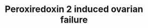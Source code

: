 ---
annotations:
- id: PW:0000003
  parent: signaling pathway
  type: Pathway Ontology
  value: signaling pathway
- id: DOID:1414
  type: Disease Ontology
  value: ovarian dysfunction
- id: PW:0000313
  parent: signaling pathway
  type: Pathway Ontology
  value: c-Jun N-terminal kinases MAPK signaling pathway
authors:
- Bas Lahaije
- Laurent
- Fehrhart
- Egonw
description: This pathway summarizes the influence of reactive oxygen species on ovarian
  aging, ovarian failure and therefore female infertility.
last-edited: 2020-05-02
organisms:
- Mus musculus
redirect_from:
- /index.php/Pathway:WP4835
- /instance/WP4835
- /instance/WP4835_rr110293
revision: r110293
schema-jsonld:
- '@context': https://schema.org/
  '@id': https://wikipathways.github.io/pathways/WP4835.html
  '@type': Dataset
  creator:
    '@type': Organization
    name: WikiPathways
  description: This pathway summarizes the influence of reactive oxygen species on
    ovarian aging, ovarian failure and therefore female infertility.
  keywords:
  - 3Beta-HSD
  - Bax
  - CYP11A1
  - Caspase-3
  - Cytochrome c
  - Estradiol-17beta
  - JNK
  - PARP
  - Peroxiredoxin-2
  - Progesterone
  - 'Reactive oxygen species '
  - 'StAR '
  license: CC0
  name: Peroxiredoxin 2 induced ovarian failure
seo: CreativeWork
title: Peroxiredoxin 2 induced ovarian failure
wpid: WP4835
---